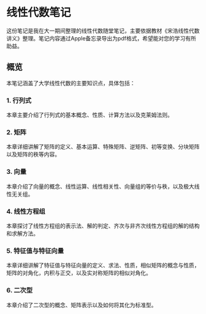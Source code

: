 # 线性代数笔记

这份笔记是我在大一期间整理的线性代数随堂笔记，主要依据教材《宋浩线性代数讲义》整理。笔记内容通过Apple备忘录导出为pdf格式，希望能对您的学习有所助益。

## 概览

本笔记涵盖了大学线性代数的主要知识点，具体包括：

### 1. 行列式

本章主要介绍了行列式的基本概念、性质、计算方法以及克莱姆法则。

### 2. 矩阵

本章详细讲解了矩阵的定义、基本运算、特殊矩阵、逆矩阵、初等变换、分块矩阵以及矩阵的秩等内容。

### 3. 向量

本章介绍了向量的概念、线性运算、线性相关性、向量组的等价与秩，以及极大线性无关组。

### 4. 线性方程组

本章探讨了线性方程组的表示法、解的判定、齐次与非齐次线性方程组的解的结构和求解方法。

### 5. 特征值与特征向量

本章详细讲解了特征值与特征向量的定义、求法、性质，相似矩阵的概念与性质，矩阵的对角化，内积与正交，以及实对称矩阵的相似对角化。

### 6. 二次型

本章介绍了二次型的概念、矩阵表示以及如何将其化为标准型。
